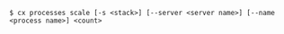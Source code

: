 <!-- layout:code post: toolbelt_processes_usage -->

```
$ cx processes scale [-s <stack>] [--server <server name>] [--name <process name>] <count>
```
